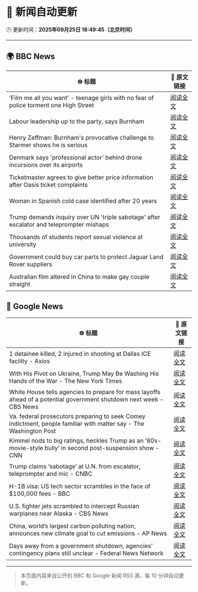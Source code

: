 # 🧠 新闻自动更新

🕒 更新时间：**2025年09月25日 18:49:45（北京时间）**

---

## 🌍 BBC News

| 🌐 标题 | 🔗 原文链接 |
|--------|-------------|
| 'Film me all you want' - teenage girls with no fear of police torment one High Street | [阅读全文](https://www.bbc.com/news/articles/c0q751vlxw1o?at_medium=RSS&at_campaign=rss) |
| Labour leadership up to the party, says Burnham | [阅读全文](https://www.bbc.com/news/articles/c7v1m873mjyo?at_medium=RSS&at_campaign=rss) |
| Henry Zeffman: Burnham's provocative challenge to Starmer shows he is serious | [阅读全文](https://www.bbc.com/news/articles/cx275r1l3xpo?at_medium=RSS&at_campaign=rss) |
| Denmark says 'professional actor' behind drone incursions over its airports | [阅读全文](https://www.bbc.com/news/articles/c7401vk4lgzo?at_medium=RSS&at_campaign=rss) |
| Ticketmaster agrees to give better price information after Oasis ticket complaints | [阅读全文](https://www.bbc.com/news/articles/cqxzqvw4lv8o?at_medium=RSS&at_campaign=rss) |
| Woman in Spanish cold case identified after 20 years | [阅读全文](https://www.bbc.com/news/articles/cj4yqwnl1q7o?at_medium=RSS&at_campaign=rss) |
| Trump demands inquiry over UN 'triple sabotage' after escalator and teleprompter mishaps | [阅读全文](https://www.bbc.com/news/articles/c3dr0zrr1kpo?at_medium=RSS&at_campaign=rss) |
| Thousands of students report sexual violence at university | [阅读全文](https://www.bbc.com/news/articles/cq65z20pde2o?at_medium=RSS&at_campaign=rss) |
| Government could buy car parts to protect Jaguar Land Rover suppliers | [阅读全文](https://www.bbc.com/news/articles/c62nv0xx32go?at_medium=RSS&at_campaign=rss) |
| Australian film altered in China to make gay couple straight | [阅读全文](https://www.bbc.com/news/articles/cp8w9492lg6o?at_medium=RSS&at_campaign=rss) |

## 📰 Google News

| 🌐 标题 | 🔗 原文链接 |
|--------|-------------|
| 1 detainee killed, 2 injured in shooting at Dallas ICE facility - Axios | [阅读全文](https://news.google.com/rss/articles/CBMiekFVX3lxTE54X1N4YjVLWDZFT3AtdW43eWlfY1Y2dHR3Q2trUk02S0t5TE1NYjB3VC1UdFJOTVBXRzU3MF9raUJqNC13WEszQ2R6NkhXX3daM0NZM3hnQS1laTI0ODA4aGFVU185clZ3Y0toOFBtSUc0Ymp6RXgwT3hB?oc=5) |
| With His Pivot on Ukraine, Trump May Be Washing His Hands of the War - The New York Times | [阅读全文](https://news.google.com/rss/articles/CBMic0FVX3lxTE1vTGdWOGFuMjh1THZxemZnbkpFbXc5OThySGhTV0x2QTZpQndfYThTQ29jXzl6ekdaR2RuT1k5OURuZ3RtaURnNnlMZl91T2p0TWQ4clJWZWRaZWg2Qk5FSXgyNXFXa19LRWxPZk5CTXZrQU0?oc=5) |
| White House tells agencies to prepare for mass layoffs ahead of a potential government shutdown next week - CBS News | [阅读全文](https://news.google.com/rss/articles/CBMihgFBVV95cUxOU0hzZFJfendielNEUEFxOVpIa2VZRmNGTUwxNVFQRkZjNjFpYWNDNFU2Mkd1dEhSWGhXVW1CR1hKTkpEU2tGbkoyeDJWNzhmYW04dHZuQUNPMFBtaGg0cFZsSnlScmFvMC1LcmRlRHZvM0JHcDhVWG5mZnF4RjNSbzJsVTlad9IBiwFBVV95cUxQZkdvY0ZpNE0xVmJjMHhJM0dtZUJ0cDNwREhaMC1vcW1yQzJsYkk3V2o3QVVSV1BUV2toSkFYaG91emJuSDBDb0pWelhSd1dLMlJ6cVdhRlUxYUNNazBRd0dWU3FRQi1WbWpkUjJROVlaZmw2X1l3dW5ib0NNZnQ5Vk9vckhablhTbzM0?oc=5) |
| Va. federal prosecutors preparing to seek Comey indictment, people familiar with matter say - The Washington Post | [阅读全文](https://news.google.com/rss/articles/CBMiowFBVV95cUxOZ2NHbmVmQ2w1TlJ3Z2F6ZTlkRURjajVxUUNObWlsbVdKVGRNLXpnOXVfbE9RRzZHR3drUFdpc3ctVDkzQ0s4SUZXMFFBbDJfS3hMTWxtNEM1b3VjWURBdUlhNjFnZWRIU2dFMUQ3SmVfZVVKMy16dmprN3J0OTFBUTlGSFFyZW9lMUUyOVg0dks3RTV2TERMYkpNa3NwWk9rSFZB?oc=5) |
| Kimmel nods to big ratings, heckles Trump as an ‘80s-movie-style bully’ in second post-suspension show - CNN | [阅读全文](https://news.google.com/rss/articles/CBMiiwFBVV95cUxPNTM2UV9QSVJTZW5DcHpYLTFROXl3eVJNby1fTHBtamk3YnlMaDBmc09ZRkcwN0EtYzgycXg2VDByMFhobWNLQjJPdDlkaEVsV1JLb3NSLWdtc0szVmRralJOOGFTX241bklLX1lNT3E3b0Q3Yjc1YjhkQ0VKN1BwQ2lzdWF3ZGFJbWRN?oc=5) |
| Trump claims ‘sabotage’ at U.N. from escalator, teleprompter and mic - CNBC | [阅读全文](https://news.google.com/rss/articles/CBMiiAFBVV95cUxNTkI0MTVLdGlCdlR4djk3UEQyRjNlcnEzZW5sM3A3UHRtWHloUG15c2M4OTM3d0tGcFhFd2VQM3d4VWxSYkNQMnBjZ3Vyc2lZd0pjcU1xQXVaXzlfazM4RmJaU3liMXJpYnZuaW5OTkpqaUVJRldLU3VCaDJ4R1ZPWUJkNExiWTNU0gGOAUFVX3lxTE5RemxlUXlVeHJwX21VTzk0bDIxWW5qZ1ozU09IUGw5X0I1cnVHeXU5WDJ0T2xQUzFPdHBzYzBxelpqUmV1RllkZW9yRHVYQkhJbi1RV21iOFcxRmRDNTJUa0NDbnBOWTg4UlczQ3oxMWJqcXEzYm5uTlBGWXpFSEd1SjNTNFdSYlkzb0lKc0E?oc=5) |
| H-1B visa: US tech sector scrambles in the face of $100,000 fees - BBC | [阅读全文](https://news.google.com/rss/articles/CBMiWkFVX3lxTE1FZjdrTGJ3cGZTcDQ5SWVrYmYxNHJHODgxYnp3Qzl3Tkg1WTF4ZDFrNUpGZFdULXJFLVpPelg3RThnS0loT2RQY1VycWJUZ2JfTUlOVWNLZWFUZ9IBX0FVX3lxTE14T0MxMm9yYW91QXZlNnFCcE5lMm9ocjlyRXJkQmxETU9DZjFfWXEyX0VrdUdQMGRKQmxFVjBBdXRoXzRlTjgxc3ZYOGdSbzJfZTdrNTJ2U2ZyMTRCbzFN?oc=5) |
| U.S. fighter jets scrambled to intercept Russian warplanes near Alaska - CBS News | [阅读全文](https://news.google.com/rss/articles/CBMiowFBVV95cUxQOTZMYWFOcFNFTkI0SkxXc2tuV0dod04wZ25hWE1PUFc1NUlPQTJIc2Y0MTV6c2lzNGNfZllPRkZVTGhrUWhqQkJkN1FHdEtRQXlsV3gyUHJTZkJtSk5aUDlaWmM4ekxmRS12X0pzTlc4OUU2Tl9qY0NYM1QwamR0OTFaV1RpS0VSVFhnLXE0eUlMcWVmZ3ZDYW45eTJIdXRMQ1dZ0gGoAUFVX3lxTE80SkJldVhqYldUZzVoZ2NhUmZlVktwSWJHLWFmRDdIT0dubHdVRE9qeXNUX1V1bDE3OHY4UDBxbVZRbTc1cmozLVp5N1BNelVvLW4waFpaeWh1NFVGQ2RubDV6a3R3VHN6N0FiUmJMSUZsV2hfOEtLV0dhVlFMZkh0RFBJR3YwQVFnTGVIakxxS2JkVF9CSXFERmlDMWJGSkhjaFVZc3BwRQ?oc=5) |
| China, world’s largest carbon polluting nation, announces new climate goal to cut emissions - AP News | [阅读全文](https://news.google.com/rss/articles/CBMipgFBVV95cUxORFN2SEdqMnZKS2g0V2N6cTRyb2x2c0lEcnZtV0pJYkF3SVk0N2tqSlhLZGxBSldoM1NHZFduZ1UteWtZXy1YWVJqYzVMTnYzbnVKcVBqLTBPR1psQXBJTWRWVF9hal9IR0psdVpFMEYzOXZSa0ZGejNrMktQdTZfMTJtMm8wYmpDaGczSmdvZFhaTWxJeklHWU9VczFhX2FCc3Atb1pn?oc=5) |
| Days away from a government shutdown, agencies’ contingency plans still unclear - Federal News Network | [阅读全文](https://news.google.com/rss/articles/CBMi0wFBVV95cUxOY3Z0anQ2YlUyRk5nQ3ZoMk8tbkJMbUJwTHJfZmdGS0N3Y3FfSFNwYkpXNlRBWU9SclZQSFVkUlNuV2g1U1otazJSNDlyUUVmNzQyalNsOGNFd0dJWTZHWjRIeFVPbWxTNGtoUmhEWUJaTzJMZ05DZThxWXFKNlFvcWwtMU5Yd0pkNmF0QkJZbGhlZDBKUUp2blVXSEhZZy1uMDRJMml1RXQ1bXIxM1daVXZINklLZEtRTTFtQTNEQkJqNHVIWWRSVTVZZ1g0Mk9iT2FB?oc=5) |

---
> 本页面内容来自公开的 BBC 和 Google 新闻 RSS 源，每 10 分钟自动更新。